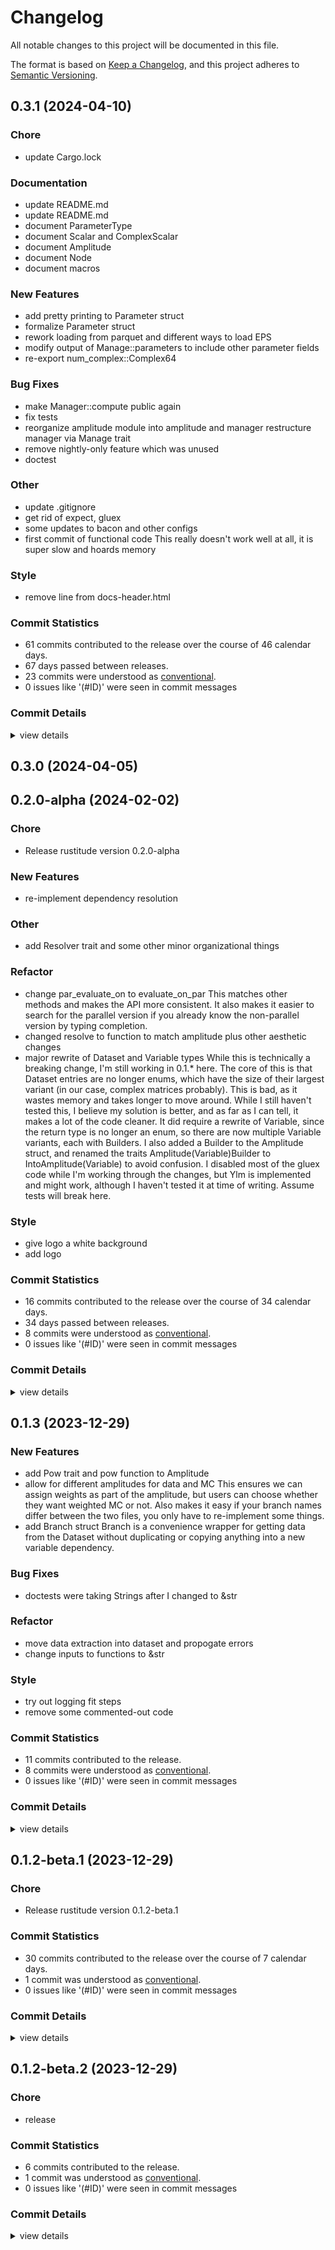 # Changelog

All notable changes to this project will be documented in this file.

The format is based on [Keep a Changelog](https://keepachangelog.com/en/1.0.0/),
and this project adheres to [Semantic Versioning](https://semver.org/spec/v2.0.0.html).

## 0.3.1 (2024-04-10)

### Chore

 - <csr-id-35fd81ade394522801d288e4a2d084b581d5e5a5/> update Cargo.lock

### Documentation

 - <csr-id-32fb8351ee7fa4d1b8883391f3360a63a643497d/> update README.md
 - <csr-id-b9c973034a53153de41370591b64d7f8817e87a3/> update README.md
 - <csr-id-e0509c98ab2389991b78980b7df01d4bf2ee5369/> document ParameterType
 - <csr-id-fcd1fc0584eeccdac26571b1422212e2ef2dee4e/> document Scalar and ComplexScalar
 - <csr-id-2793683c3820e127efa817fb324ec78353ba7064/> document Amplitude
 - <csr-id-182ac516a990ee2c9fccebcc253397c0bcf6db8e/> document Node
 - <csr-id-54197fc39b455db3b10f820ac09185f11eb12588/> document macros

### New Features

 - <csr-id-bf655e45feab393115b52ac711d4e9d3d487e799/> add pretty printing to Parameter struct
 - <csr-id-060bd61296a4311ab3fd57f91ddf9a66187a9e7f/> formalize Parameter struct
 - <csr-id-15f3afe9a97a1715a67095d5dcd2b8ea5fbd8e07/> rework loading from parquet and different ways to load EPS
 - <csr-id-ae0f81f9e12236ecfb0755522773b2c18d2874ba/> modify output of Manage::parameters to include other parameter fields
 - <csr-id-8c9cf902b85584098e754f02381ac3f3735170e6/> re-export num_complex::Complex64

### Bug Fixes

 - <csr-id-f5d1b75e8c0d97f9c2090afb6778f31bd0d61804/> make Manager::compute public again
 - <csr-id-69b3dce41f3aedcb07c6f5f56e4529086bba163d/> fix tests
 - <csr-id-5307dc79d26eaf38692e558f72a5f9185d78db68/> reorganize amplitude module into amplitude and manager restructure manager via Manage trait
 - <csr-id-6cb74a26eccd5311bd9c42461b4a8340e55acf0c/> remove nightly-only feature which was unused
 - <csr-id-db41c39e93443701f2a45bda806bfd438a6ba141/> doctest

### Other

 - <csr-id-1d91ee9b2928b9761b0568104ea5e8b7841bf24c/> update .gitignore
 - <csr-id-73067f2c6f657ba3b35a197a0ab2ea8029e359e6/> get rid of expect, gluex
 - <csr-id-55443f6454e0072abc3cfc41d38e5fa297cdb9cd/> some updates to bacon and other configs
 - <csr-id-aa9d91971816ff3d99a47e928be5bfb2360c0694/> first commit of functional code
   This really doesn't work well at all, it is super slow and hoards memory

### Style

 - <csr-id-042cee3a55e95567058401a72260911fcffccc0b/> remove line from docs-header.html

### Commit Statistics

<csr-read-only-do-not-edit/>

 - 61 commits contributed to the release over the course of 46 calendar days.
 - 67 days passed between releases.
 - 23 commits were understood as [conventional](https://www.conventionalcommits.org).
 - 0 issues like '(#ID)' were seen in commit messages

### Commit Details

<csr-read-only-do-not-edit/>

<details><summary>view details</summary>

 * **Uncategorized**
    - Update README.md ([`32fb835`](https://github.com/denehoffman/rustitude/commit/32fb8351ee7fa4d1b8883391f3360a63a643497d))
    - Add pretty printing to Parameter struct ([`bf655e4`](https://github.com/denehoffman/rustitude/commit/bf655e45feab393115b52ac711d4e9d3d487e799))
    - Formalize Parameter struct ([`060bd61`](https://github.com/denehoffman/rustitude/commit/060bd61296a4311ab3fd57f91ddf9a66187a9e7f))
    - Update README.md ([`b9c9730`](https://github.com/denehoffman/rustitude/commit/b9c973034a53153de41370591b64d7f8817e87a3))
    - Rework loading from parquet and different ways to load EPS ([`15f3afe`](https://github.com/denehoffman/rustitude/commit/15f3afe9a97a1715a67095d5dcd2b8ea5fbd8e07))
    - Update README.md ([`03d7239`](https://github.com/denehoffman/rustitude/commit/03d7239ab40a9edc3e545e8ea9051c6507658e8f))
    - Modify output of Manage::parameters to include other parameter fields ([`ae0f81f`](https://github.com/denehoffman/rustitude/commit/ae0f81f9e12236ecfb0755522773b2c18d2874ba))
    - Make Manager::compute public again ([`f5d1b75`](https://github.com/denehoffman/rustitude/commit/f5d1b75e8c0d97f9c2090afb6778f31bd0d61804))
    - Fix tests ([`69b3dce`](https://github.com/denehoffman/rustitude/commit/69b3dce41f3aedcb07c6f5f56e4529086bba163d))
    - Re-export num_complex::Complex64 ([`8c9cf90`](https://github.com/denehoffman/rustitude/commit/8c9cf902b85584098e754f02381ac3f3735170e6))
    - Reorganize amplitude module into amplitude and manager restructure manager via Manage trait ([`5307dc7`](https://github.com/denehoffman/rustitude/commit/5307dc79d26eaf38692e558f72a5f9185d78db68))
    - Remove line from docs-header.html ([`042cee3`](https://github.com/denehoffman/rustitude/commit/042cee3a55e95567058401a72260911fcffccc0b))
    - Update .gitignore ([`1d91ee9`](https://github.com/denehoffman/rustitude/commit/1d91ee9b2928b9761b0568104ea5e8b7841bf24c))
    - Update Cargo.lock ([`35fd81a`](https://github.com/denehoffman/rustitude/commit/35fd81ade394522801d288e4a2d084b581d5e5a5))
    - Document ParameterType ([`e0509c9`](https://github.com/denehoffman/rustitude/commit/e0509c98ab2389991b78980b7df01d4bf2ee5369))
    - Document Scalar and ComplexScalar ([`fcd1fc0`](https://github.com/denehoffman/rustitude/commit/fcd1fc0584eeccdac26571b1422212e2ef2dee4e))
    - Document Amplitude ([`2793683`](https://github.com/denehoffman/rustitude/commit/2793683c3820e127efa817fb324ec78353ba7064))
    - Document Node ([`182ac51`](https://github.com/denehoffman/rustitude/commit/182ac516a990ee2c9fccebcc253397c0bcf6db8e))
    - Document macros ([`54197fc`](https://github.com/denehoffman/rustitude/commit/54197fc39b455db3b10f820ac09185f11eb12588))
    - Remove nightly-only feature which was unused ([`6cb74a2`](https://github.com/denehoffman/rustitude/commit/6cb74a26eccd5311bd9c42461b4a8340e55acf0c))
    - Create rust.yml ([`343e9cc`](https://github.com/denehoffman/rustitude/commit/343e9cc4e7bb408a60d7d86ae535e97bd6a5c41a))
    - Delete .github/workflows/release-plz.yml ([`a208525`](https://github.com/denehoffman/rustitude/commit/a208525dfb7cc79348c0eeef2c447197840a1563))
    - Reorganization ([`7f92845`](https://github.com/denehoffman/rustitude/commit/7f928459688704d8eab6c67e00a549321c6709b6))
    - Update rustitude-gluex Cargo.toml ([`9eca00b`](https://github.com/denehoffman/rustitude/commit/9eca00bec3df06136e4bf71be5d74cc560b728cc))
    - Version bump ([`666d2e6`](https://github.com/denehoffman/rustitude/commit/666d2e6b4bfa89f281fb0b06c06ce3e5b835e525))
    - Release-plz settings ([`62d27a6`](https://github.com/denehoffman/rustitude/commit/62d27a6c1fd93bd3ae41deed38d904884b1e442b))
    - Figured it out ([`3d5aaba`](https://github.com/denehoffman/rustitude/commit/3d5aaba517c23ff6e1b17faeb1f87e1fdda9ad8a))
    - Trying again ([`22b5493`](https://github.com/denehoffman/rustitude/commit/22b54936f75cba19955371094324ac18e821aebc))
    - A few more fixes ([`da05752`](https://github.com/denehoffman/rustitude/commit/da05752e412781f3818c38b9514f164c5aeefd86))
    - Fix version ([`1dd6433`](https://github.com/denehoffman/rustitude/commit/1dd643306b88115882bb6a6fe3dc51bee7747fe7))
    - Some more clean up ([`a7b0df1`](https://github.com/denehoffman/rustitude/commit/a7b0df194671e5bccdc078c9df2d2a290f51a702))
    - Reset version ([`2310315`](https://github.com/denehoffman/rustitude/commit/231031574b0a52fcc310f0a241f36e9ac9e4fc69))
    - Get rid of expect, gluex ([`73067f2`](https://github.com/denehoffman/rustitude/commit/73067f2c6f657ba3b35a197a0ab2ea8029e359e6))
    - Auto stash before revert of "readmes" ([`f2dc808`](https://github.com/denehoffman/rustitude/commit/f2dc808222b59d69d221be15bfd1029bf27f5f7a))
    - Revert "readmes" ([`04e5473`](https://github.com/denehoffman/rustitude/commit/04e54739064a384a4f72e87015c930931fce2b5e))
    - Readmes ([`4525d23`](https://github.com/denehoffman/rustitude/commit/4525d23141f022675674fa99d74bc0c25e3b56dd))
    - Fix media ([`e3320e1`](https://github.com/denehoffman/rustitude/commit/e3320e17ecd5c2f13ba257cdc5a4e65091a1287b))
    - Merge branch 'main' of github.com:denehoffman/rustitude ([`586abbf`](https://github.com/denehoffman/rustitude/commit/586abbf045ed4dc4b6aa8b84046ca983dff41818))
    - Undo bad commits ([`21b66dc`](https://github.com/denehoffman/rustitude/commit/21b66dcdf5c3ca0e60f7cb340a98190e3fb8b351))
    - Adjusting changelogs prior to release of rustitude v0.3.0 ([`21f3871`](https://github.com/denehoffman/rustitude/commit/21f38711c669aa2e8d13fb67d71bee65c82073b8))
    - Adjusting changelogs prior to release of rustitude v0.3.0 ([`0d12f1b`](https://github.com/denehoffman/rustitude/commit/0d12f1ba923d7c3c6da44e6299af0d0e3f8f7486))
    - Preliminary changelog ([`6a9e174`](https://github.com/denehoffman/rustitude/commit/6a9e17470623fe33c6ca1e297f9e5f41ccb86a61))
    - Merge pull request #4 from denehoffman/the_everything_is_a_vector_rewrite ([`c47ba17`](https://github.com/denehoffman/rustitude/commit/c47ba171fd517f9c08e0d6f52b5b2b4cec583cc5))
    - Get rid of benchmarks for now, move mds ([`7526439`](https://github.com/denehoffman/rustitude/commit/7526439994bed98a457aa67fbd223ecf93e95b26))
    - First attempt separating submodules ([`605a77e`](https://github.com/denehoffman/rustitude/commit/605a77e83e418b2e6658d01e4f05a62c46347012))
    - Doctest ([`db41c39`](https://github.com/denehoffman/rustitude/commit/db41c39e93443701f2a45bda806bfd438a6ba141))
    - More convenient API changes ([`9e247af`](https://github.com/denehoffman/rustitude/commit/9e247afe6fb9bc845fc00249f4ce9f35a3102960))
    - Finished main bulk of code I think ([`1ebc06d`](https://github.com/denehoffman/rustitude/commit/1ebc06ddbfc3141143e21af6aee3f9fe521e6d7e))
    - Move aux_data back to node level, speeds up everything ([`b85f1f5`](https://github.com/denehoffman/rustitude/commit/b85f1f59eef49a38c5c75132ebbaba507d232967))
    - Add F0 amplitude and fix benchmarks ([`daca025`](https://github.com/denehoffman/rustitude/commit/daca025a707b5b8ee350f3fe7262a964024c1c58))
    - Update the way parameters are registered ([`db587b5`](https://github.com/denehoffman/rustitude/commit/db587b5c5a82bf3d89637f0d542f8c5662554085))
    - Small demo, incomplete ([`cab86ae`](https://github.com/denehoffman/rustitude/commit/cab86aee21e1adf61b51d6400f1737090e1afba8))
    - I think I've failed again ([`7144a4f`](https://github.com/denehoffman/rustitude/commit/7144a4fcfe3e2db155cb7e1cf8dffd3c5d422b8f))
    - Create basic amplitude API ([`38870c2`](https://github.com/denehoffman/rustitude/commit/38870c27f0454ef903deb14cdb2507422761623c))
    - Add some benchmarks, speed up kmatrix by precalculating more of the p-vector ([`c46d2c4`](https://github.com/denehoffman/rustitude/commit/c46d2c48fec6e34741989508aa7fb655773685e4))
    - Trying out some SIMD stuff ([`927555d`](https://github.com/denehoffman/rustitude/commit/927555d85f54e80be3bc2bcf74d02fb82cec2c51))
    - First commit for this branch ([`12ec2a4`](https://github.com/denehoffman/rustitude/commit/12ec2a421ec25edd90ac7f82e11616e229eb5297))
    - Some updates to bacon and other configs ([`55443f6`](https://github.com/denehoffman/rustitude/commit/55443f6454e0072abc3cfc41d38e5fa297cdb9cd))
    - First commit of functional code ([`aa9d919`](https://github.com/denehoffman/rustitude/commit/aa9d91971816ff3d99a47e928be5bfb2360c0694))
    - Prototype ([`b03d9c6`](https://github.com/denehoffman/rustitude/commit/b03d9c6b35e46bca10f7d47fa1e7528386cf7a0a))
    - Gitignore ([`2c082e9`](https://github.com/denehoffman/rustitude/commit/2c082e9e6e20a238345d32c5164c35b77ef6239f))
</details>

## 0.3.0 (2024-04-05)

## 0.2.0-alpha (2024-02-02)

### Chore

 - <csr-id-be408f129f003ec8ec273cc2a7e89480c743b525/> Release rustitude version 0.2.0-alpha

### New Features

 - <csr-id-67279a800722f3bf90754502126f5a387f0dabd8/> re-implement dependency resolution

### Other

 - <csr-id-c57b8ccb558f61bae4739b0e22604856807d741a/> add Resolver trait and some other minor organizational things

### Refactor

 - <csr-id-ffb02531cc77f25bc9bdf02b19df97eb7b82b28b/> change par_evaluate_on to evaluate_on_par
   This matches other methods and makes the API more consistent. It also
   makes it easier to search for the parallel version if you already know
   the non-parallel version by typing completion.
 - <csr-id-bf6d0714c8969e3e82f3479778ae033b7a1cfd8b/> changed resolve to function to match amplitude
   plus other aesthetic changes
 - <csr-id-45274b24fb5cd7d596585909c868ae6223af3824/> major rewrite of Dataset and Variable types
   While this is technically a breaking change, I'm still working in 0.1.* here. The core of this is that Dataset entries are no longer enums, which have the size of their largest variant (in our case, complex matrices probably). This is bad, as it wastes memory and takes longer to move around. While I still haven't tested this, I believe my solution is better, and as far as I can tell, it makes a lot of the code cleaner. It did require a rewrite of Variable, since the return type is no longer an enum, so there are now multiple Variable variants, each with Builders. I also added a Builder to the Amplitude struct, and renamed the traits Amplitude(Variable)Builder to IntoAmplitude(Variable) to avoid confusion. I disabled most of the gluex code while I'm working through the changes, but Ylm is implemented and might work, although I haven't tested it at time of writing. Assume tests will break here.

### Style

 - <csr-id-7e561e9a5bfebcf901c0f460448f9f68c286757f/> give logo a white background
 - <csr-id-e64d69a70e00537cd059b0e8cddfbe6c9ebc656b/> add logo

### Commit Statistics

<csr-read-only-do-not-edit/>

 - 16 commits contributed to the release over the course of 34 calendar days.
 - 34 days passed between releases.
 - 8 commits were understood as [conventional](https://www.conventionalcommits.org).
 - 0 issues like '(#ID)' were seen in commit messages

### Commit Details

<csr-read-only-do-not-edit/>

<details><summary>view details</summary>

 * **Uncategorized**
    - Release rustitude version 0.2.0-alpha ([`be408f1`](https://github.com/denehoffman/rustitude/commit/be408f129f003ec8ec273cc2a7e89480c743b525))
    - Update README.md ([`74a6366`](https://github.com/denehoffman/rustitude/commit/74a6366d63556e60532036e00179cc05d385f500))
    - Merge pull request #3 from denehoffman/nodule ([`e64a074`](https://github.com/denehoffman/rustitude/commit/e64a07424a9379981f49e59045ab9ecaac30983a))
    - Remove experimental feature that was unused ([`040a79c`](https://github.com/denehoffman/rustitude/commit/040a79c53d18d5550e2ac4a9096e8a43b7a31a98))
    - Complete rewrite of basically everything. ([`e6e1e5b`](https://github.com/denehoffman/rustitude/commit/e6e1e5bd15e2bcb8d723953876e31734a4ddf291))
    - Initial commit for new API ([`e225408`](https://github.com/denehoffman/rustitude/commit/e2254081e30b17bfa3803cca93a42361f0772903))
    - Changing stuff around so we no longer run out of memory (DashMaps bad) but it's very slow ([`1e46650`](https://github.com/denehoffman/rustitude/commit/1e466508aa95edbdacac60cb1ad495a8e5bcacd0))
    - Change par_evaluate_on to evaluate_on_par ([`ffb0253`](https://github.com/denehoffman/rustitude/commit/ffb02531cc77f25bc9bdf02b19df97eb7b82b28b))
    - Demo the Ylm amplitude ([`fcd8d8e`](https://github.com/denehoffman/rustitude/commit/fcd8d8ea14237bb900c5b8451c4970579cdfa10e))
    - Re-implement dependency resolution ([`67279a8`](https://github.com/denehoffman/rustitude/commit/67279a800722f3bf90754502126f5a387f0dabd8))
    - Add Resolver trait and some other minor organizational things ([`c57b8cc`](https://github.com/denehoffman/rustitude/commit/c57b8ccb558f61bae4739b0e22604856807d741a))
    - Changed resolve to function to match amplitude ([`bf6d071`](https://github.com/denehoffman/rustitude/commit/bf6d0714c8969e3e82f3479778ae033b7a1cfd8b))
    - Major rewrite of Dataset and Variable types ([`45274b2`](https://github.com/denehoffman/rustitude/commit/45274b24fb5cd7d596585909c868ae6223af3824))
    - Update README.md ([`e064d5b`](https://github.com/denehoffman/rustitude/commit/e064d5bbf75ad4efa8fb56d41b8b05f3de0e5d8b))
    - Give logo a white background ([`7e561e9`](https://github.com/denehoffman/rustitude/commit/7e561e9a5bfebcf901c0f460448f9f68c286757f))
    - Add logo ([`e64d69a`](https://github.com/denehoffman/rustitude/commit/e64d69a70e00537cd059b0e8cddfbe6c9ebc656b))
</details>

## 0.1.3 (2023-12-29)

### New Features

 - <csr-id-545f263a714e9d8ed7fc91c7250af97275fe9738/> add Pow trait and pow function to Amplitude
 - <csr-id-0dff19617e8264c61a9c1569b06a56797c4f55d3/> allow for different amplitudes for data and MC
   This ensures we can assign weights as part of the amplitude, but users
   can choose whether they want weighted MC or not. Also makes it easy if
   your branch names differ between the two files, you only have to
   re-implement some things.
 - <csr-id-676daf37764d153e4d7c4898c9784b3243814f2b/> add Branch struct
   Branch is a convenience wrapper for getting data from the Dataset
   without duplicating or copying anything into a new variable dependency.

### Bug Fixes

 - <csr-id-2f5de7f864a35d38f9c6d612a4e3db5354b4c2fe/> doctests were taking Strings after I changed to &str

### Refactor

 - <csr-id-2c0a933b1e2861987b172cdfc81a479ced68792c/> move data extraction into dataset and propogate errors
 - <csr-id-3442057a56351b0fb3a5c53fb89df242c36a4c66/> change inputs to functions to &str

### Style

 - <csr-id-e85e1ca1fb81476ac90249b57bcdc60e22881d9a/> try out logging fit steps
 - <csr-id-f0b655bac628665bf7f1a479f3e941d0280407ae/> remove some commented-out code

### Commit Statistics

<csr-read-only-do-not-edit/>

 - 11 commits contributed to the release.
 - 8 commits were understood as [conventional](https://www.conventionalcommits.org).
 - 0 issues like '(#ID)' were seen in commit messages

### Commit Details

<csr-read-only-do-not-edit/>

<details><summary>view details</summary>

 * **Uncategorized**
    - Release rustitude v0.1.3 ([`be29215`](https://github.com/denehoffman/rustitude/commit/be292152a39c1d693cd7ae5d23057db71f9b4350))
    - Merge branch 'main' of github.com:denehoffman/rustitude ([`0e180b9`](https://github.com/denehoffman/rustitude/commit/0e180b9bfc7504d92be07ff999affa307d78861f))
    - Try out logging fit steps ([`e85e1ca`](https://github.com/denehoffman/rustitude/commit/e85e1ca1fb81476ac90249b57bcdc60e22881d9a))
    - Remove some commented-out code ([`f0b655b`](https://github.com/denehoffman/rustitude/commit/f0b655bac628665bf7f1a479f3e941d0280407ae))
    - Add Pow trait and pow function to Amplitude ([`545f263`](https://github.com/denehoffman/rustitude/commit/545f263a714e9d8ed7fc91c7250af97275fe9738))
    - Allow for different amplitudes for data and MC ([`0dff196`](https://github.com/denehoffman/rustitude/commit/0dff19617e8264c61a9c1569b06a56797c4f55d3))
    - Add Branch struct ([`676daf3`](https://github.com/denehoffman/rustitude/commit/676daf37764d153e4d7c4898c9784b3243814f2b))
    - Doctests were taking Strings after I changed to &str ([`2f5de7f`](https://github.com/denehoffman/rustitude/commit/2f5de7f864a35d38f9c6d612a4e3db5354b4c2fe))
    - Move data extraction into dataset and propogate errors ([`2c0a933`](https://github.com/denehoffman/rustitude/commit/2c0a933b1e2861987b172cdfc81a479ced68792c))
    - Change inputs to functions to &str ([`3442057`](https://github.com/denehoffman/rustitude/commit/3442057a56351b0fb3a5c53fb89df242c36a4c66))
    - Delete .github/workflows/release-plz.yml ([`7562e69`](https://github.com/denehoffman/rustitude/commit/7562e699053e758b1606391bfebcab54447b316e))
</details>

## 0.1.2-beta.1 (2023-12-29)

### Chore

 - <csr-id-0b5ace3f3d7f9c2549e2011a488bbd35d55290d9/> Release rustitude version 0.1.2-beta.1

### Commit Statistics

<csr-read-only-do-not-edit/>

 - 30 commits contributed to the release over the course of 7 calendar days.
 - 1 commit was understood as [conventional](https://www.conventionalcommits.org).
 - 0 issues like '(#ID)' were seen in commit messages

### Commit Details

<csr-read-only-do-not-edit/>

<details><summary>view details</summary>

 * **Uncategorized**
    - Release rustitude version 0.1.2-beta.1 ([`0b5ace3`](https://github.com/denehoffman/rustitude/commit/0b5ace3f3d7f9c2549e2011a488bbd35d55290d9))
    - Update documentation ([`0a4329a`](https://github.com/denehoffman/rustitude/commit/0a4329ae32d1ccc82bb439f4db019ea558e34892))
    - Overhaul of Parameters and how evaluate calls work, amplitudes keep track of external parameters, implemented ParticleSwarm with likelihood ([`16536e3`](https://github.com/denehoffman/rustitude/commit/16536e3aae353b15dc2fe6777ed656486ef82130))
    - Remove all data from repo ([`14ea8f0`](https://github.com/denehoffman/rustitude/commit/14ea8f0ef61fe4615239656f519d84806f790cf2))
    - Add Variantly to clear up a bunch of boilerplate, some other aesthetic changes ([`997a27c`](https://github.com/denehoffman/rustitude/commit/997a27c7a0242ebfd62023f07f40a288899be5f1))
    - More pedantic clippy suggestions, some documentation too ([`ff6c741`](https://github.com/denehoffman/rustitude/commit/ff6c741e4ae566cc2a31196d4dc3307f191ec211))
    - Add some flags for running ([`6d43621`](https://github.com/denehoffman/rustitude/commit/6d436211e1bba318fe61369ce3bf0d5fdbbbe312))
    - Linting fixes ([`87d9e93`](https://github.com/denehoffman/rustitude/commit/87d9e93eefe017b666502b9c6d25a6aae5eb3a52))
    - Remove with_deps ([`fd63c5b`](https://github.com/denehoffman/rustitude/commit/fd63c5baa8111de14cc1021eea063f172e743a5d))
    - Add debugging to release (for now) ([`59a361a`](https://github.com/denehoffman/rustitude/commit/59a361a94f36265606e04fcc1e2d46fb31127aca))
    - Update .gitignore ([`72384f0`](https://github.com/denehoffman/rustitude/commit/72384f0817079a4bfc2a471641715598b6f6b38e))
    - Add bacon.toml ([`bea460e`](https://github.com/denehoffman/rustitude/commit/bea460eb6e6cb6c60d6c6c6ee0bbafc9371d7189))
    - Merge branch 'main' of github.com:denehoffman/rustitude ([`cc21ca1`](https://github.com/denehoffman/rustitude/commit/cc21ca159716b313a33ea45f7d4f4809a2e1106b))
    - Remove main.rs from crate ([`79df6a6`](https://github.com/denehoffman/rustitude/commit/79df6a643ecfcb6a340740d30bce22fbf1a419e3))
    - Offload barrier factor and mass calcualtion to variables, huge speedup ([`7d99261`](https://github.com/denehoffman/rustitude/commit/7d99261c1e0eaef2f58e370d1b5e6409782b95d1))
    - Change input to evaluate_on and par_evaluate_all from vectors to slices ([`3dcd766`](https://github.com/denehoffman/rustitude/commit/3dcd7665faa015d1d0dca54798519e597df660b5))
    - Update unwrapping functions ([`bd2dd88`](https://github.com/denehoffman/rustitude/commit/bd2dd889b5b49c11f91053de197f941d450a7a60))
    - Add some upgrades to the standard library for performance (looks like parking_lot helps a lot) ([`f698a8e`](https://github.com/denehoffman/rustitude/commit/f698a8e4f198c1cb140b2217ea1f87c3a7d0b971))
    - Fix compilation on ARM Macs ([`87c0ce8`](https://github.com/denehoffman/rustitude/commit/87c0ce88b85633b9517debe832fae5eee306df77))
    - Update rust.yml ([`392afdf`](https://github.com/denehoffman/rustitude/commit/392afdf76715397f17dc0b0481be20a6a27fc7b4))
    - Add some derives for the parameter structs, changed their name to &str and a few other modifications, also add some likelihood code ([`38d4448`](https://github.com/denehoffman/rustitude/commit/38d4448cf90748342bf6b0a9985fa5fb01b0827a))
    - Bump version ([`b7e4b93`](https://github.com/denehoffman/rustitude/commit/b7e4b9319e1f26a04bdbce49a1c3a50ec11b7f87))
    - Alias ndarray-linalg features ([`7dc3c60`](https://github.com/denehoffman/rustitude/commit/7dc3c602976e2c5b0da215123f5605422c7c539e))
    - Create README.md ([`2a82b08`](https://github.com/denehoffman/rustitude/commit/2a82b08812755f8c480627a09b0bcf764f3c3a76))
    - Create LICENSE ([`2c500da`](https://github.com/denehoffman/rustitude/commit/2c500da9a9c7123c0516840ce92926a07a19135d))
    - Delete data.root ([`48f2fae`](https://github.com/denehoffman/rustitude/commit/48f2faedfdf3d5bd9050bbacc38e647edda11afc))
    - Create rust.yml ([`865837a`](https://github.com/denehoffman/rustitude/commit/865837a8ef8beab96c17a0f61b7bc95e5a0995d2))
    - Actually we can have parquets back for now ([`12d7cc4`](https://github.com/denehoffman/rustitude/commit/12d7cc43563f3201161f82f244d928d96019f193))
    - Remove data files ([`b18eb01`](https://github.com/denehoffman/rustitude/commit/b18eb0132e4d6843fd988d3826739cb6b45c9f9b))
    - Initial commit ([`ba95984`](https://github.com/denehoffman/rustitude/commit/ba959845593f7906a2b3e1be247373bf3c5e4635))
</details>

## 0.1.2-beta.2 (2023-12-29)

### Chore

 - <csr-id-8d596bf94049e0cd4327902bf63b9ae240c51a13/> release

### Commit Statistics

<csr-read-only-do-not-edit/>

 - 6 commits contributed to the release.
 - 1 commit was understood as [conventional](https://www.conventionalcommits.org).
 - 0 issues like '(#ID)' were seen in commit messages

### Commit Details

<csr-read-only-do-not-edit/>

<details><summary>view details</summary>

 * **Uncategorized**
    - Merge pull request #2 from denehoffman/release-plz-2023-12-29T05-39-06Z ([`432a50f`](https://github.com/denehoffman/rustitude/commit/432a50fc89bf310aca6bfbd57766d1e5f5a961ad))
    - Release ([`8d596bf`](https://github.com/denehoffman/rustitude/commit/8d596bf94049e0cd4327902bf63b9ae240c51a13))
    - Update and rename main.yml to release-plz.yml ([`d7ecaf0`](https://github.com/denehoffman/rustitude/commit/d7ecaf0fabadf92d8073eeab40be4490a8de9083))
    - Create main.yml ([`5260781`](https://github.com/denehoffman/rustitude/commit/52607811145a82e98938b0f009711cbbb5493523))
    - Typos in documentation ([`dc53009`](https://github.com/denehoffman/rustitude/commit/dc530098b4ff2dd6195e8b00fe4365d2d0d4abb8))
    - Update so doctests pass ([`f8d544b`](https://github.com/denehoffman/rustitude/commit/f8d544bd5775474bc19bb9e09ccbce78ad092eeb))
</details>

